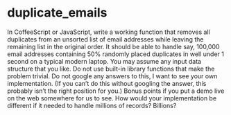 # duplicate_emails

In CoffeeScript or JavaScript, write a working function that removes all duplicates from an unsorted list of email addresses while leaving the remaining list in the original order. It should be able to handle say, 100,000 email addresses containing 50% randomly placed duplicates in well under 1 second on a typical modern laptop. You may assume any input data structure that you like. Do not use built-in library functions that make the problem trivial. Do not google any answers to this, I want to see your own implementation. (If you can’t do this without googling the answer, this probably isn’t the right position for you.) Bonus points if you put a demo live on the web somewhere for us to see. How would your implementation be different if it needed to handle millions of records? Billions?
